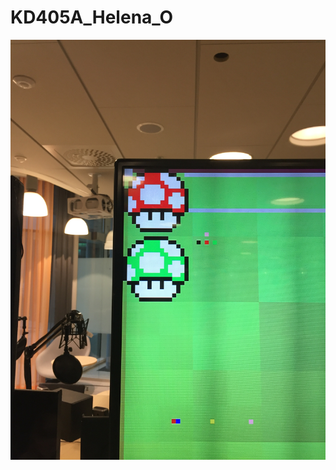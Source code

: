 # KD405A_Helena_O

![alt tag](https://github.com/IvyEnyo/KD405A_Helena_O/blob/master/A7_Helena_Olsson/superMushroom.JPG?raw=true)
